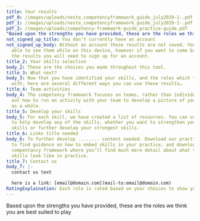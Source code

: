 ```yaml
---
title: Your results
pdf_0: /images/uploads/nesta_competencyframework_guide_july2019-1-.pdf
pdf_1: /images/uploads/nesta_competencyframework_guide_july2019-1-.pdf
pdf_2: /images/uploads/competency-framework-guide_practice-guide.pdf
"Based upon the strengths you have provided, these are the roles we think you are best suited to play": null
not_signed_up_title: You don't currently have an account
not_signed_up_body: Without an account these results are not saved. You will be
  able to see them while on this device, however if you want to come back to see
  the results you will need to sign up for an account.
title_2: Your skills selection
body_2: These are the choices you made throughout this tool.
title_3: What next?
body_3: Now that you have identified your skills, and the roles which they align
  with, here are several different ways you can use these results…
title_4: Team activities
body_4: The competency framework focuses on teams, rather than individuals. Find
  out how to run an activity with your team to develop a picture of your skills
  as a whole.
title_5: Develop your skills
body_5: For each skill, we have created a list of resources. You can use these
  to help develop any of the skills, whether you want to strengthen your weaker
  skills or further develop your strongest skills.
title_6: Links title needed
body_6: To further develop ........ content needed. Download our practice guide
  to find guidence on how to embed skills in your practice, and download the
  compentancy framework where you’ll find much more detail about what these
  skills look like in practice.
title_7: Contact us
body_7: |-
  contact us text

  here is a link: [email@domain.com](mail-to:email@domain.com)
RatingExplaination: Each role is rated based on your choices to show you which is
---
```

Based upon the strengths you have provided, these are the roles we think you are best suited to play